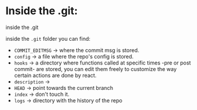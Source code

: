 <!-- @format -->

# Inside the .git:

inside the .git

inside the `.git` folder you can find:

- `COMMIT_EDITMSG` -> where the commit msg is stored.
- `config` -> a file where the repo's config is stored.
- `hooks` -> a directory where functions called at specific times -pre or post commit- are stored, you can edit them freely to customize the way certain actions are done by react.
- `description` ->
- `HEAD` -> point towards the current branch
- `index` -> don't touch it.
- `logs` -> directory with the history of the repo
